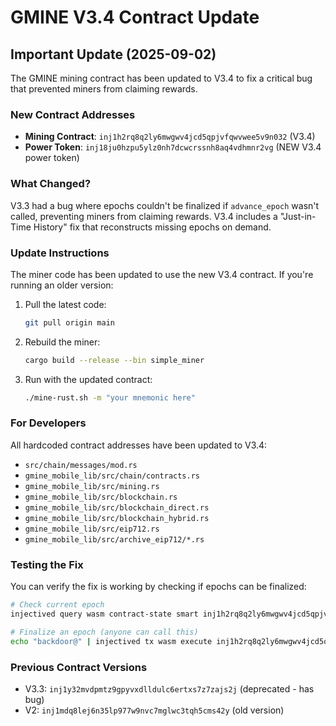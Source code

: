 # GMINE V3.4 Contract Update

## Important Update (2025-09-02)

The GMINE mining contract has been updated to V3.4 to fix a critical bug that prevented miners from claiming rewards.

### New Contract Addresses

- **Mining Contract**: `inj1h2rq8q2ly6mwgwv4jcd5qpjvfqwvwee5v9n032` (V3.4)
- **Power Token**: `inj18ju0hzpu5ylz0nh7dcwcrssnh8aq4vdhmnr2vg` (NEW V3.4 power token)

### What Changed?

V3.3 had a bug where epochs couldn't be finalized if `advance_epoch` wasn't called, preventing miners from claiming rewards. V3.4 includes a "Just-in-Time History" fix that reconstructs missing epochs on demand.

### Update Instructions

The miner code has been updated to use the new V3.4 contract. If you're running an older version:

1. Pull the latest code:
   ```bash
   git pull origin main
   ```

2. Rebuild the miner:
   ```bash
   cargo build --release --bin simple_miner
   ```

3. Run with the updated contract:
   ```bash
   ./mine-rust.sh -m "your mnemonic here"
   ```

### For Developers

All hardcoded contract addresses have been updated to V3.4:
- `src/chain/messages/mod.rs`
- `gmine_mobile_lib/src/chain/contracts.rs`
- `gmine_mobile_lib/src/mining.rs`
- `gmine_mobile_lib/src/blockchain.rs`
- `gmine_mobile_lib/src/blockchain_direct.rs`
- `gmine_mobile_lib/src/blockchain_hybrid.rs`
- `gmine_mobile_lib/src/eip712.rs`
- `gmine_mobile_lib/src/archive_eip712/*.rs`

### Testing the Fix

You can verify the fix is working by checking if epochs can be finalized:

```bash
# Check current epoch
injectived query wasm contract-state smart inj1h2rq8q2ly6mwgwv4jcd5qpjvfqwvwee5v9n032 '{"current_epoch":{}}' --node https://k8s.testnet.tm.injective.network:443 | jq

# Finalize an epoch (anyone can call this)
echo "backdoor@" | injectived tx wasm execute inj1h2rq8q2ly6mwgwv4jcd5qpjvfqwvwee5v9n032 '{"finalize_epoch":{"epoch_number":NUMBER}}' --from YOUR_WALLET --gas 400000 --gas-prices 160000000inj --node https://k8s.testnet.tm.injective.network:443 --chain-id injective-888 --yes
```

### Previous Contract Versions

- V3.3: `inj1y32mvdpmtz9gpyvxdlldulc6ertxs7z7zajs2j` (deprecated - has bug)
- V2: `inj1mdq8lej6n35lp977w9nvc7mglwc3tqh5cms42y` (old version)